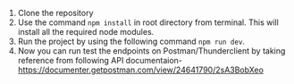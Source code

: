 1. Clone the repository
2. Use the command `npm install` in root directory from terminal. This will install all the required node modules.
3. Run the project by using the following command `npm run dev`.
4. Now you can run test the endpoints on Postman/Thunderclient by taking reference from following API documentaion- https://documenter.getpostman.com/view/24641790/2sA3BobXeo
